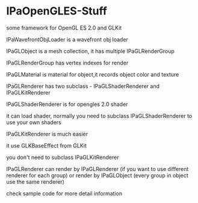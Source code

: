IPaOpenGLES-Stuff
=================

some framework for OpenGL ES 2.0 and GLKit


IPaWavefrontObjLoader is a wavefront obj loader

IPaGLObject is a mesh collection, it has multiple IPaGLRenderGroup

IPaGLRenderGroup has vertex indexes for render

IPaGLMaterial is material for object,it records object color and texture

IPaGLRenderer has two subclass - IPaGLShaderRenderer and IPaGLKitRenderer

IPaGLShaderRenderer is for opengles 2.0 shader

it can load shader, normally you need to subclass IPaGLShaderRenderer to use your own shaders

IPaGLKitRenderer is much easier

it use GLKBaseEffect from GLKit

you don't need to subclass IPaGLKitRenderer

IPaGLRenderer can render by IPaGLRenderer (if you want to use different renderer for each group) or render by IPaGLObject (every group in object use the same renderer)




check sample code for more detail information

